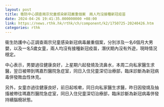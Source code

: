 ```yaml
---
layout: post
title: 衞防中心調查兩宗兒童感染新冠嚴重個案　兩人均沒接種新冠疫苗
date: 2024-04-26 19:41:35.000000000 +08:00
link: https://news.rthk.hk/rthk/ch/component/k2/1750725-20240426.htm
categories: rthk
---
```


衞生防護中心正調查兩宗兒童感染新冠病毒嚴重個案，分別涉及一名6個月大男嬰，以及一名5歲女童，兩人均沒有接種新冠疫苗，潛伏期內沒有外遊，現時情況穩定。

中心表示，男嬰過往健康良好，上星期六起發燒及流鼻水，本周二向私家醫生求醫，翌日被帶到瑪嘉烈醫院急症室，同日入住兒童深切治療部，臨床診斷為新冠病毒併發敗血性休克。

另外，女童亦過往健康良好，前日起咳嗽，同日向私家醫生求醫，昨日因發燒及抽搐被帶往瑪嘉烈醫院急症室，同日入住兒童深切治療部，臨床診斷為新冠病毒併發持續腦癇狀態。
